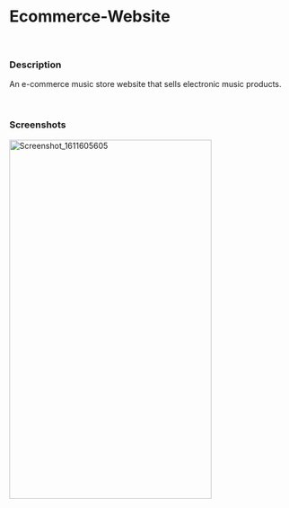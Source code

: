 # Ecommerce-Website

<br>

### Description

An e-commerce music store website that sells electronic music products.

<br>

### Screenshots

<img src="https://tva1.sinaimg.cn/large/008i3skNgy1gruxe565jnj30i90kjagq.jpg" alt="Screenshot_1611605605" width="360" height="640" />

